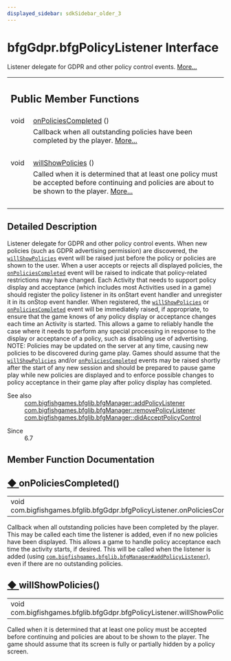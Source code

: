 ```yaml
---
displayed_sidebar: sdkSidebar_older_3
---
```

# bfgGdpr.bfgPolicyListener Interface 

<div class="contents">Listener delegate for GDPR and other policy control events.    <a href="interfacecom_1_1bigfishgames_1_1bfglib_1_1bfg_gdpr_1_1bfg_policy_listener.html#details">More...</a><table class="memberdecls"><tr class="heading"><td colspan="2"><h2 class="groupheader"><a id="pub-methods" name="pub-methods"></a> Public Member Functions</h2></td></tr><tr class="memitem:af3e45a7650cf3a4c773c16aac34ae013"><td class="memItemLeft" align="right" valign="top">void&#160;</td><td class="memItemRight" valign="bottom"><a class="el" href="interfacecom_1_1bigfishgames_1_1bfglib_1_1bfg_gdpr_1_1bfg_policy_listener.html#af3e45a7650cf3a4c773c16aac34ae013">onPoliciesCompleted</a> ()</td></tr><tr class="memdesc:af3e45a7650cf3a4c773c16aac34ae013"><td class="mdescLeft">&#160;</td><td class="mdescRight">Callback when all outstanding policies have been completed by the player.  <a href="interfacecom_1_1bigfishgames_1_1bfglib_1_1bfg_gdpr_1_1bfg_policy_listener.html#af3e45a7650cf3a4c773c16aac34ae013">More...</a><br /></td></tr><tr class="separator:af3e45a7650cf3a4c773c16aac34ae013"><td class="memSeparator" colspan="2">&#160;</td></tr><tr class="memitem:a54aded1add58db80bf0166d117819f41"><td class="memItemLeft" align="right" valign="top">void&#160;</td><td class="memItemRight" valign="bottom"><a class="el" href="interfacecom_1_1bigfishgames_1_1bfglib_1_1bfg_gdpr_1_1bfg_policy_listener.html#a54aded1add58db80bf0166d117819f41">willShowPolicies</a> ()</td></tr><tr class="memdesc:a54aded1add58db80bf0166d117819f41"><td class="mdescLeft">&#160;</td><td class="mdescRight">Called when it is determined that at least one policy must be accepted before continuing and policies are about to be shown to the player.  <a href="interfacecom_1_1bigfishgames_1_1bfglib_1_1bfg_gdpr_1_1bfg_policy_listener.html#a54aded1add58db80bf0166d117819f41">More...</a><br /></td></tr><tr class="separator:a54aded1add58db80bf0166d117819f41"><td class="memSeparator" colspan="2">&#160;</td></tr></table><a name="details" id="details"></a><h2 class="groupheader">Detailed Description</h2><div class="textblock">Listener delegate for GDPR and other policy control events. When new policies (such as GDPR advertising permission) are discovered, the <code><a class="el" href="interfacecom_1_1bigfishgames_1_1bfglib_1_1bfg_gdpr_1_1bfg_policy_listener.html#a54aded1add58db80bf0166d117819f41">willShowPolicies</a></code> event will be raised just before the policy or policies are shown to the user. When a user accepts or rejects all displayed policies, the <code><a class="el" href="interfacecom_1_1bigfishgames_1_1bfglib_1_1bfg_gdpr_1_1bfg_policy_listener.html#af3e45a7650cf3a4c773c16aac34ae013">onPoliciesCompleted</a></code> event will be raised to indicate that policy-related restrictions may have changed. Each Activity that needs to support policy display and acceptance (which includes most Activities used in a game) should register the policy listener in its onStart event handler and unregister it in its onStop event handler. When registered, the <code><a class="el" href="interfacecom_1_1bigfishgames_1_1bfglib_1_1bfg_gdpr_1_1bfg_policy_listener.html#a54aded1add58db80bf0166d117819f41">willShowPolicies</a></code> or <code><a class="el" href="interfacecom_1_1bigfishgames_1_1bfglib_1_1bfg_gdpr_1_1bfg_policy_listener.html#af3e45a7650cf3a4c773c16aac34ae013">onPoliciesCompleted</a></code> event will be immediately raised, if appropriate, to ensure that the game knows of any policy display or acceptance changes each time an Activity is started. This allows a game to reliably handle the case where it needs to perform any special processing in response to the display or acceptance of a policy, such as disabling use of advertising. NOTE: Policies may be updated on the server at any time, causing new policies to be discovered during game play. Games should assume that the <code><a class="el" href="interfacecom_1_1bigfishgames_1_1bfglib_1_1bfg_gdpr_1_1bfg_policy_listener.html#a54aded1add58db80bf0166d117819f41">willShowPolicies</a></code> and/or <code><a class="el" href="interfacecom_1_1bigfishgames_1_1bfglib_1_1bfg_gdpr_1_1bfg_policy_listener.html#af3e45a7650cf3a4c773c16aac34ae013">onPoliciesCompleted</a></code> events may be raised shortly after the start of any new session and should be prepared to pause game play while new policies are displayed and to enforce possible changes to policy acceptance in their game play after policy display has completed.<dl class="section see"><dt>See also</dt><dd><a class="el" href="classcom_1_1bigfishgames_1_1bfglib_1_1bfg_manager.html#a85cd6824cb1aa19611b4891d3a75c481" title="Registers a listener for policy consent events.">com.bigfishgames.bfglib.bfgManager::addPolicyListener</a></dd><dd><a class="el" href="classcom_1_1bigfishgames_1_1bfglib_1_1bfg_manager.html#a7e529ab2910d94f873c3dad5c51eab4f" title="Removes a listener for policy consent events.">com.bigfishgames.bfglib.bfgManager::removePolicyListener</a></dd><dd><a class="el" href="classcom_1_1bigfishgames_1_1bfglib_1_1bfg_manager.html#a89333d6f7b33bae812d194d211bb5813" title="Determines if a given policy control was accepted.">com.bigfishgames.bfglib.bfgManager::didAcceptPolicyControl</a></dd></dl><dl class="section since"><dt>Since</dt><dd>6.7 </dd></dl></div><h2 class="groupheader">Member Function Documentation</h2><a id="af3e45a7650cf3a4c773c16aac34ae013" name="af3e45a7650cf3a4c773c16aac34ae013"></a><h2 class="memtitle"><span class="permalink"><a href="#af3e45a7650cf3a4c773c16aac34ae013">&#9670;&nbsp;</a></span>onPoliciesCompleted()</h2><div class="memitem"><div class="memproto"><table class="memname"><tr><td class="memname">void com.bigfishgames.bfglib.bfgGdpr.bfgPolicyListener.onPoliciesCompleted </td><td>(</td><td class="paramname"></td><td>)</td><td></td></tr></table></div><div class="memdoc">Callback when all outstanding policies have been completed by the player. This may be called each time the listener is added, even if no new policies have been displayed. This allows a game to handle policy acceptance each time the activity starts, if desired. This will be called when the listener is added (using <code><a class="el" href="classcom_1_1bigfishgames_1_1bfglib_1_1bfg_manager.html#a85cd6824cb1aa19611b4891d3a75c481">com.bigfishgames.bfglib.bfgManager#addPolicyListener</a></code>), even if there are no outstanding policies. </div></div><a id="a54aded1add58db80bf0166d117819f41" name="a54aded1add58db80bf0166d117819f41"></a><h2 class="memtitle"><span class="permalink"><a href="#a54aded1add58db80bf0166d117819f41">&#9670;&nbsp;</a></span>willShowPolicies()</h2><div class="memitem"><div class="memproto"><table class="memname"><tr><td class="memname">void com.bigfishgames.bfglib.bfgGdpr.bfgPolicyListener.willShowPolicies </td><td>(</td><td class="paramname"></td><td>)</td><td></td></tr></table></div><div class="memdoc">Called when it is determined that at least one policy must be accepted before continuing and policies are about to be shown to the player. The game should assume that its screen is fully or partially hidden by a policy screen. </div></div></div> 
